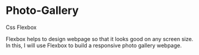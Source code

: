 # Photo-Gallery
Css Flexbox

Flexbox helps to design webpage so that it looks good on any screen size.
In this, I will use Flexbox to build a responsive photo gallery webpage.
